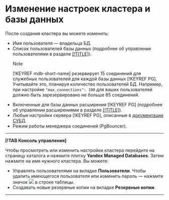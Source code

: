 # Изменение настроек кластера и базы данных

После создания кластера вы можете изменить:

- Имя пользователя — владельца БД.
- Список пользователей базы данных (подробнее об управлении пользователями в разделе [[!TITLE]](cluster-users.md)).
    > [!NOTE]
    > 
    > [!KEYREF mdb-short-name] резервирует 15 соединений для служебных пользователей для каждой базы данных [!KEYREF PG]. Учитывайте это, планируя количество пользователей БД. Например, при настройке `"max_connections": 100` для ваших пользователей должно быть зарезервировано не больше 85 соединений.
- Включенные для базы данных расширения [!KEYREF PG] (подробнее об управлении расширениями в разделе [[!TITLE]](cluster-extensions.md)).
- Любые настройки сервера [!KEYREF PG], описанные в [документации СУБД](https://www.postgresql.org/docs/10/static/runtime-config.html).
- Режим работы менеджера соединений (PgBouncer).

---

**[!TAB Консоль управления]**

Чтобы просмотреть или изменить настройки кластера перейдите на страницу каталога и нажмите плитку **Yandex Managed Databases**. Затем нажмите на имя нужного кластера.
Вы можете:

- Управлять пользователями на вкладке **Пользователи**. Чтобы удалить имеющегося пользователя или изменить пароль — нажмите значок ![](../../../_assets/vertical-ellipsis.svg) в строке таблицы.
- Создавать новые резервные копии на вкладке **Резервные копии**.
    
---

